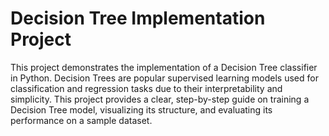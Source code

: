 # Decision Tree Implementation Project
This project demonstrates the implementation of a Decision Tree classifier in Python. Decision Trees are popular supervised learning models used for classification and regression tasks due to their interpretability and simplicity. This project provides a clear, step-by-step guide on training a Decision Tree model, visualizing its structure, and evaluating its performance on a sample dataset.
